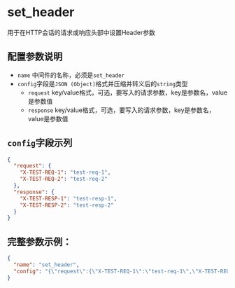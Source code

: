# set_header

用于在HTTP会话的请求或响应头部中设置Header参数

## 配置参数说明
- `name` 中间件的名称，必须是`set_header`
- `config`字段是`JSON (Object)`格式并压缩并转义后的`string`类型
  - `request` key/value格式，可选，要写入的请求参数，key是参数名，value是参数值
  - `response` key/value格式，可选，要写入的请求参数，key是参数名，value是参数值

## `config`字段示列
```json
{
  "request": {
    "X-TEST-REQ-1": "test-req-1",
    "X-TEST-REQ-2": "test-req-2"
  },
  "response": {
    "X-TEST-RESP-1": "test-resp-1",
    "X-TEST-RESP-2": "test-resp-2"
  }
}
```

## 完整参数示例：

```json
{
  "name": "set_header",
  "config": "{\"request\":{\"X-TEST-REQ-1\":\"test-req-1\",\"X-TEST-REQ-2\":\"test-req-2\"},\"response\":{\"X-TEST-RESP-1\":\"test-resp-1\",\"X-TEST-RESP-2\":\"test-resp-2\"}}"
}
```
